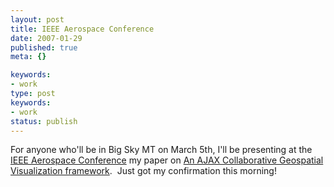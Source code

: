 ```yaml
---
layout: post
title: IEEE Aerospace Conference
date: 2007-01-29
published: true
meta: {}

keywords:
- work
type: post
keywords:
- work
status: publish
---
```



For anyone who'll be in Big Sky MT on March 5th, I'll be presenting at the [IEEE Aerospace Conference](http://www.aeroconf.org/) my paper on [An AJAX Collaborative Geospatial Visualization framework](http://blog.andyeick.com/2007/01/09/GeoBoosttrade+An+AJAX+Web+20+Collaborative+Geospatial+Visualization+Framework.aspx).  Just got my confirmation this morning!

